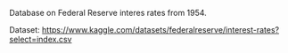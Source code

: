 Database on Federal Reserve interes rates from 1954.

Dataset: https://www.kaggle.com/datasets/federalreserve/interest-rates?select=index.csv
